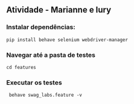 ## Atividade - Marianne e Iury 

### Instalar dependências:

```
pip install behave selenium webdriver-manager
```

### Navegar até a pasta de testes

```
cd features
```

### Executar os testes

```
 behave swag_labs.feature -v
```